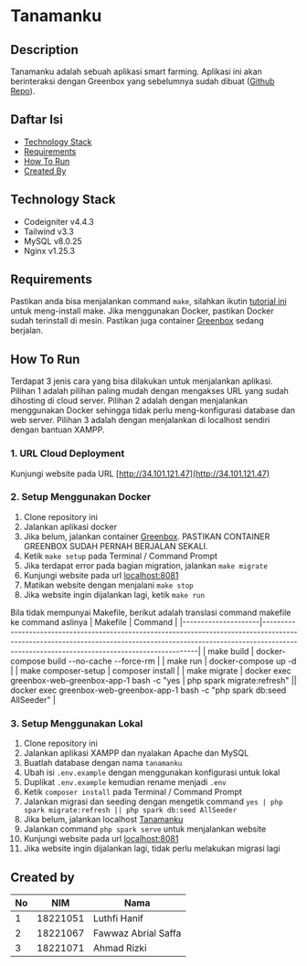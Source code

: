 # Tanamanku

## Description

Tanamanku adalah sebuah aplikasi smart farming. Aplikasi ini akan berinteraksi dengan Greenbox yang sebelumnya sudah dibuat ([Github Repo](https://github.com/fawwazabrials/greenbox-web)).

## Daftar Isi

-   [Technology Stack](#technology-stack)
-   [Requirements](#requirements)
-   [How To Run](#how-to-run)
-   [Created By](#created-by)

## Technology Stack

-   Codeigniter v4.4.3
-   Tailwind v3.3
-   MySQL v8.0.25
-   Nginx v1.25.3

## Requirements

Pastikan anda bisa menjalankan command `make`, silahkan ikutin [tutorial ini](https://leangaurav.medium.com/how-to-setup-install-gnu-make-on-windows-324480f1da69) untuk meng-install make. Jika menggunakan Docker, pastikan Docker sudah terinstall di mesin. Pastikan juga container [Greenbox](https://github.com/fawwazabrials/greenbox-web) sedang berjalan.

## How To Run

Terdapat 3 jenis cara yang bisa dilakukan untuk menjalankan aplikasi. Pilihan 1 adalah pilihan paling mudah dengan mengakses URL yang sudah dihosting di cloud server. Pilihan 2 adalah dengan menjalankan menggunakan Docker sehingga tidak perlu meng-konfigurasi database dan web server. Pilihan 3 adalah dengan menjalankan di localhost sendiri dengan bantuan XAMPP.

### 1. URL Cloud Deployment

Kunjungi website pada URL [http://34.101.121.47](http://34.101.121.47)

### 2. Setup Menggunakan Docker

1. Clone repository ini
2. Jalankan aplikasi docker
3. Jika belum, jalankan container [Greenbox](https://github.com/fawwazabrials/greenbox-web). PASTIKAN CONTAINER GREENBOX SUDAH PERNAH BERJALAN SEKALI.
4. Ketik `make setup` pada Terminal / Command Prompt
5. Jika terdapat error pada bagian migration, jalankan `make migrate`
6. Kunjungi website pada url [localhost:8081](localhost:8081)
7. Matikan website dengan menjalani `make stop`
8. Jika website ingin dijalankan lagi, ketik `make run`

Bila tidak mempunyai Makefile, berikut adalah translasi command makefile ke command aslinya
| Makefile | Command |
|---------------------|------------------------------------------------------------------------------------------------------------------------------------------------------------------------------------------------------------------------|
| make build | docker-compose build --no-cache --force-rm |
| make run | docker-compose up -d |
| make composer-setup | composer install |
| make migrate | docker exec greenbox-web-greenbox-app-1 bash -c "yes | php spark migrate:refresh" || docker exec greenbox-web-greenbox-app-1 bash -c "php spark db:seed AllSeeder" |

### 3. Setup Menggunakan Lokal

1. Clone repository ini
2. Jalankan aplikasi XAMPP dan nyalakan Apache dan MySQL
3. Buatlah database dengan nama `tanamanku`
4. Ubah isi `.env.example` dengan menggunakan konfigurasi untuk lokal
5. Duplikat `.env.example` kemudian rename menjadi `.env`
6. Ketik `composer install` pada Terminal / Command Prompt
7. Jalankan migrasi dan seeding dengan mengetik command `yes | php spark migrate:refresh || php spark db:seed AllSeeder`
8. Jika belum, jalankan localhost [Tanamanku](https://github.com/fawwazabrials/tanamanku-web)
9. Jalankan command `php spark serve` untuk menjalankan website
10. Kunjungi website pada url [localhost:8081](localhost:8081)
11. Jika website ingin dijalankan lagi, tidak perlu melakukan migrasi lagi

## Created by

| No  | NIM      | Nama                |
| --- | -------- | ------------------- |
| 1   | 18221051 | Luthfi Hanif        |
| 2   | 18221067 | Fawwaz Abrial Saffa |
| 3   | 18221071 | Ahmad Rizki         |

